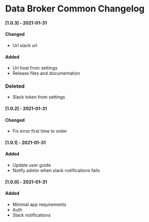 # Data Broker Common Changelog


#### [1.0.3] - 2021-01-31

#### Changed
- Url slack url

#### Added
- Url host from settings
- Release files and documentation

### Deleted
- Slack token from settings


#### [1.0.2] - 2021-01-31

#### Changed
- Fix error first time to order


#### [1.0.1] - 2021-01-31

#### Added
- Update user guide
- Notify admin when slack notifications fails


#### [1.0.0] - 2021-01-31

#### Added
- Minimal app requirements
- Auth
- Slack notifications